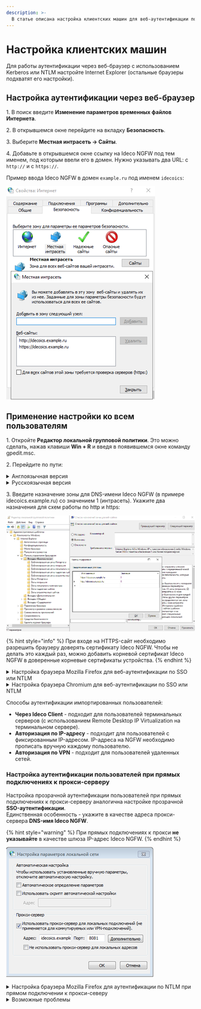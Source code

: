 ```yaml
---
description: >-
  В статье описана настройка клиентских машин для веб-аутентификации по SSO или NTLM.
---
```


# Настройка клиентских машин

Для работы аутентификации через веб-браузер с использованием Kerberos или NTLM настройте Internet Explorer (остальные браузеры подхватят его настройки).

## Настройка аутентификации через веб-браузер

1\. В поиск введите **Изменение параметров временных файлов Интернета**.

2\. В открывшемся окне перейдите на вкладку **Безопасность**.

3\. Выберите **Местная интрасеть -> Сайты**.

4\. Добавьте в открывшемся окне ссылку на Ideco NGFW под тем именем, под которым ввели его в домен. Нужно указывать два URL: c `http://` и с `https://`.

Пример ввода Ideco NGFW в домен `example.ru` под именем `idecoics`:

![](/.gitbook/assets/active-directory-user-authorization2.png)

## Применение настройки ко всем пользователям

1\. Откройте **Редактор локальной групповой политики**. Это можно сделать, нажав клавиши **Win + R** и введя в появившемся окне команду gpedit.msc.

2\. Перейдите по пути:

<details>

<summary>Англоязычная версия</summary>

**Local Group Policy Editor -> User Configuration -> Administrative Templates -> Windows Components -> Internet Explorer -> Internet Control Panel -> Security Page -> Site to Zone Assignment List**.

</details>

<details>

<summary>Русскоязычная версия</summary>

**Политика "Локальный компьютер" -> Конфигурация пользователя -> Административные шаблоны -> Компоненты Windows -> Internet Explorer -> Панель управления браузером -> Вкладка «Безопасность» -> Список назначений зоны для веб-сайтов**.

</details>

3\. Введите назначение зоны для DNS-имени Ideco NGFW (в примере idecoics.example.ru) со значением 1 (интрасеть). Укажите два назначения для схем работы по http и https:

![](/.gitbook/assets/active-directory-user-authorization3.png)

{% hint style="info" %}
При входе на HTTPS-сайт необходимо разрешить браузеру доверять сертификату Ideco NGFW. Чтобы не делать это каждый раз, можно добавить корневой сертификат Ideco NGFW в доверенные корневые сертификаты устройства.
{% endhint %}

<details>

<summary>Настройка браузера Mozilla Firefox для веб-аутентификации по SSO или NTLM</summary>

Для использования браузера **Mozilla Firefox** на странице настроек (введите *about:config* в адресной строке) укажите следующие параметры:

* **network.automatic-ntlm-auth.trusted-uris** и **network.negotiate-auth.trusted-uris** добавьте адрес локального интерфейса Ideco NGFW (например, `idecoUTM.example.ru`).
* **security.enterprise_roots.enabled** в значении `true` позволит Firefox доверять системным сертификатом и авторизовать пользователей при переходе на HTTPS-сайты.

</details>

<details>

<summary>Настройка браузера Chromium для веб-аутентификации по SSO или NTLM</summary>

1\. Откройте **Редактор реестра**.

2\. Перейдите по пути `HKEY_LOCAL_MACHINE\SOFTWARE\Policies\Chromium` (для компьютера) или `HKEY_CURRENT_USER\SOFTWARE\Policies\Chromium` (для конкретного пользователя).

3\. Создайте два новых ключа:

*  Первый ключ должен иметь тип `REG_SZ`, имя `AuthServerAllowlist` и значение `*.имя_домена`.
*  Второй ключ также должен иметь тип `REG_SZ`, имя `AuthNegotiateDelegateAllowlist` и значение `*.имя_домена`.


</details>

Способы аутентификации импортированных пользователей:

* **Через Ideco Client** - подходит для пользователей терминальных серверов (с использованием Remote Desktop IP Virtualization на терминальном сервере).
* **Авторизация по IP-адресу** - подходит для пользователей с фиксированным IP-адресом. IP-адреса на NGFW необходимо прописать вручную каждому пользователю.
* **Авторизация по VPN** - подходит для пользователей удаленных сетей.

### Настройка аутентификации пользователей при прямых подключениях к прокси-серверу

Настройка прозрачной аутентификации пользователей при прямых подключениях к прокси-серверу аналогична настройке прозрачной **SSO-аутентификации**.\
Единственная особенность - укажите в качестве адреса прокси-сервера **DNS-имя Ideco NGFW**.

{% hint style="warning" %}
При прямых подключениях к прокси **не указывайте** в качестве шлюза IP-адрес Ideco NGFW.
{% endhint %}

![](/.gitbook/assets/active-directory-user-authorization4.png)

<details>

<summary>Настройка браузера Mozilla Firefox для аутентификации по NTLM при прямом подключении к прокси-северу</summary>

Для аутентификации компьютеров, которые **не находятся в домене**, под доменным пользовательским аккаунтом на странице настроек браузера **Mozilla Firefox** (введите *about:config* в адресной строке) укажите следующие параметры:

* **network.automatic-ntlm-auth.allow-proxies** = false.
* **network.negotiate-auth.allow-proxies** = false.

Не указывайте в параметрах значение `true` для компьютеров, входящих в домен, т. к. в таком случае будет использоваться устаревший метод авторизации по NTLM.

</details>

<details>

<summary>Возможные проблемы</summary>

Если в Internet Explorer появляется окно с текстом **Для получения доступа требуется аутентификация** и аутентификация происходит только при ручном переходе по ссылке, установите параметр **Активные сценарии** в Internet Explorer в значение **Включить**:

<img src="/.gitbook/assets/active-directory-user-authorization5.png" alt="" data-size="original">

Доменному пользователю должно быть разрешено аутентифицироваться на Ideco NGFW. На контроллере домена зайдите в свойства выбранных пользователей на вкладку **Учетная запись** -> **Вход на...**, выберите пункт **только на указанные компьютеры** и пропишите имя рабочей станции для входа в систему.

Пример такой настройки представлен на скриншоте ниже:

<img src="/.gitbook/assets/active-directory-user-authorization6.png" alt="" data-size="original">

</details>